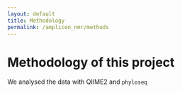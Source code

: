 ```yaml
---
layout: default
title: Methodology
permalink: /amplicon_nmr/methods
---
```

  
# Methodology of this project
We analysed the data with QIIME2 and `phyloseq`